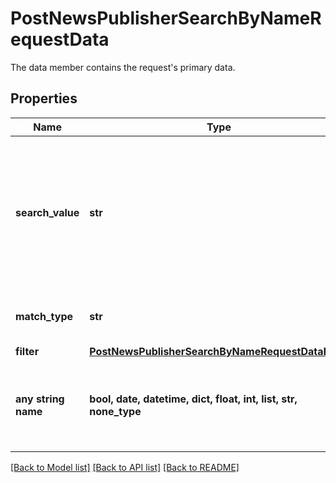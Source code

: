 # PostNewsPublisherSearchByNameRequestData

The data member contains the request's primary data.

## Properties
Name | Type | Description | Notes
------------ | ------------- | ------------- | -------------
**search_value** | **str** | Restricts the search to publishers, which match the search value. The comparison for a match is case sensitive. | 
**match_type** | **str** | The match type that is applied to the search. | Value | Description | | --- | --- | | begins | Publisher name must begin with the searchValue. | | ends | Publisher name must end with the searchValue. | | contains | Publisher name must begin, end, or contain the searchValue. |   | 
**filter** | [**PostNewsPublisherSearchByNameRequestDataFilter**](PostNewsPublisherSearchByNameRequestDataFilter.md) |  | [optional] 
**any string name** | **bool, date, datetime, dict, float, int, list, str, none_type** | any string name can be used but the value must be the correct type | [optional]

[[Back to Model list]](../README.md#documentation-for-models) [[Back to API list]](../README.md#documentation-for-api-endpoints) [[Back to README]](../README.md)


